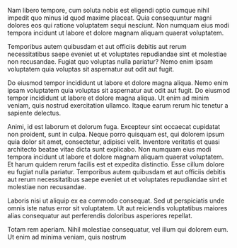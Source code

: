 Nam libero tempore, cum soluta nobis est eligendi optio cumque nihil impedit quo minus id quod maxime placeat. Quia consequuntur magni dolores eos qui ratione voluptatem sequi nesciunt. Non numquam eius modi tempora incidunt ut labore et dolore magnam aliquam quaerat voluptatem.

Temporibus autem quibusdam et aut officiis debitis aut rerum necessitatibus saepe eveniet ut et voluptates repudiandae sint et molestiae non recusandae. Fugiat quo voluptas nulla pariatur? Nemo enim ipsam voluptatem quia voluptas sit aspernatur aut odit aut fugit.

Do eiusmod tempor incididunt ut labore et dolore magna aliqua.
Nemo enim ipsam voluptatem quia voluptas sit aspernatur aut odit aut fugit. Do eiusmod tempor incididunt ut labore et dolore magna aliqua. Ut enim ad minim veniam, quis nostrud exercitation ullamco. Itaque earum rerum hic tenetur a sapiente delectus.

Animi, id est laborum et dolorum fuga.
Excepteur sint occaecat cupidatat non proident, sunt in culpa.
Neque porro quisquam est, qui dolorem ipsum quia dolor sit amet, consectetur, adipisci velit.
Inventore veritatis et quasi architecto beatae vitae dicta sunt explicabo.
Non numquam eius modi tempora incidunt ut labore et dolore magnam aliquam quaerat voluptatem. Et harum quidem rerum facilis est et expedita distinctio. Esse cillum dolore eu fugiat nulla pariatur. Temporibus autem quibusdam et aut officiis debitis aut rerum necessitatibus saepe eveniet ut et voluptates repudiandae sint et molestiae non recusandae.

Laboris nisi ut aliquip ex ea commodo consequat.
Sed ut perspiciatis unde omnis iste natus error sit voluptatem.
Ut aut reiciendis voluptatibus maiores alias consequatur aut perferendis doloribus asperiores repellat.


Totam rem aperiam. Nihil molestiae consequatur, vel illum qui dolorem eum. Ut enim ad minima veniam, quis nostrum